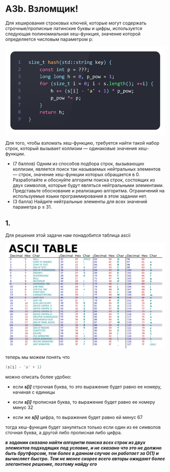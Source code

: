 # А3b. Взломщик!

Для хеширования строковых ключей, которые могут содержать строчные/прописные латинские буквы и цифры, используется следующая полиномиальная хеш-функция, значение которой определяется числовым параметром p:

![alt text](../assets/a3.png)

Для того, чтобы взломать хеш-функцию, требуется найти такой набор строк, который вызывает коллизии — одинаковые значения хеш-функции.

* (7 баллов) Одним из способов подбора строк, вызывающих коллизии, является поиск так называемых нейтральных элементов — строк, значение хеш-функции которых обращается в 0. Разработайте и обоснуйте алгоритм поиска строк, состоящих из двух символов, которые будут являться нейтральными элементами. Представьте обоснование и реализацию алгоритма. Ограничений на используемые языки программирования в этом задании нет.
* (3 балла) Найдите нейтральные элементы для всех значений параметра p ≤ 31.

## 1.

Для решения этой задачи нам понадобится таблица ascii

![alt text](../assets/ascii.png)

теперь мы можем понять что

```cpp
(s[i] - 'a' + 1)
```

можно описать более удобно:

* если ***s[i]*** строчная буква, то это выражение будет равно ее номеру, начиная с единицы

* если ***s[i]*** прописная буква, то выражение будет равно ее номеру минус 32

* если же ***s[i]*** цифра, то выражение будет равно ей минус 67

тогда хеш-функция будет зануляться только если один из ее символов сточная буква, а другой либо прописная либо цифра.

***в задании сказано найти алгоритм поиска всех строк из двух элементов подходящих под условие, и не сказано что это не должно быть брутфорсом, тем более в данном случае он работает за О(1) и вычисляет быстро. Тем не менее скорее всего авторы ожидают более элегантное решение, поэтому найду его***
